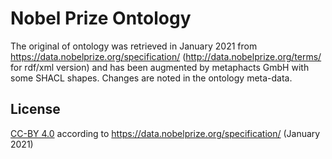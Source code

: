 



# Nobel Prize Ontology

The original of ontology was retrieved in January 2021 from https://data.nobelprize.org/specification/ (http://data.nobelprize.org/terms/ for rdf/xml version) and has been augmented by metaphacts GmbH with some SHACL shapes. Changes are noted in the ontology meta-data.

## License

[CC-BY 4.0](http://creativecommons.org/licenses/by/4.0/) according to https://data.nobelprize.org/specification/ (January 2021)